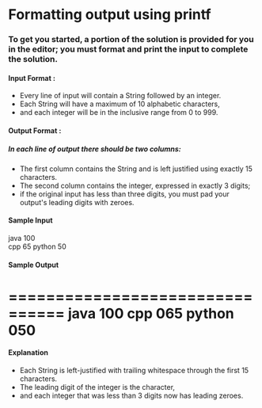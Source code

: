# Formatting output using printf

### To get you started, a portion of the solution is provided for you in the editor; you must format and print the input to complete the solution.

#### Input Format :
- Every line of input will contain a String followed by an integer.
- Each String will have a maximum of 10 alphabetic characters,
- and each integer will be in the inclusive range from 0 to 999.

#### Output Format :
##### In each line of output there should be two columns:
- The first column contains the String and is left justified using exactly 15 characters.
- The second column contains the integer, expressed in exactly 3 digits;
- if the original input has less than three digits, you must pad your output's leading digits with zeroes.

#### Sample Input
java 100 <br>
cpp 65
python 50

#### Sample Output

================================
java           100 
cpp            065 
python         050 
================================

#### Explanation

- Each String is left-justified with trailing whitespace through the first 15 characters.
- The leading digit of the integer is the  character,
- and each integer that was less than 3 digits now has leading zeroes.
